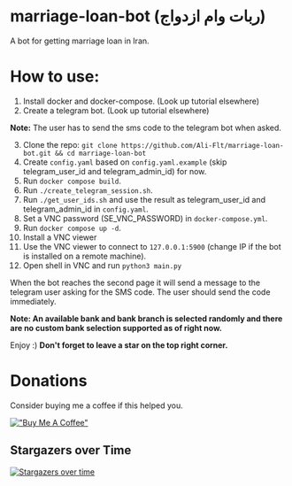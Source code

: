 # marriage-loan-bot (ربات وام ازدواج)
A bot for getting marriage loan in Iran.

# How to use:
1. Install docker and docker-compose. (Look up tutorial elsewhere)
2. Create a telegram bot. (Look up tutorial elsewhere)

**Note:** The user has to send the sms code to the telegram bot when asked.

3. Clone the repo: `git clone https://github.com/Ali-Flt/marriage-loan-bot.git && cd marriage-loan-bot`
4. Create `config.yaml` based on `config.yaml.example` (skip telegram_user_id and telegram_admin_id) for now.
5. Run `docker compose build`.
6. Run `./create_telegram_session.sh`.
7. Run `./get_user_ids.sh` and use the result as telegram_user_id and telegram_admin_id in `config.yaml`.
8. Set a VNC password (SE_VNC_PASSWORD) in `docker-compose.yml`.
9. Run `docker compose up -d`.
10. Install a VNC viewer
11. Use the VNC viewer to connect to `127.0.0.1:5900` (change IP if the bot is installed on a remote machine).
12. Open shell in VNC and run `python3 main.py`

When the bot reaches the second page it will send a message to the telegram user asking for the SMS code. The user should send the code immediately.

**Note: An available bank and bank branch is selected randomly and there are no custom bank selection supported as of right now.**

Enjoy :) **Don't forget to leave a star on the top right corner.**

# Donations
Consider buying me a coffee if this helped you.

[!["Buy Me A Coffee"](https://www.buymeacoffee.com/assets/img/custom_images/orange_img.png)](https://www.buymeacoffee.com/aflt)


## Stargazers over Time

[![Stargazers over time](https://starchart.cc/Ali-Flt/XXX.svg?variant=adaptive)](https://starchart.cc/Ali-Flt/XXX)
